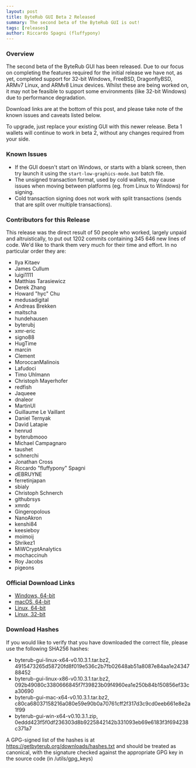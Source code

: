 ```yaml
---
layout: post
title: ByteRub GUI Beta 2 Released
summary: The second beta of the ByteRub GUI is out!
tags: [releases]
author: Riccardo Spagni (fluffypony)
---
```


### Overview

The second beta of the ByteRub GUI has been released. Due to our focus on completing the features required for the initial release we have not, as yet, completed support for 32-bit Windows, FreeBSD, DragonflyBSD, ARMv7 Linux, and ARMv8 Linux devices. Whilst these are being worked on, it may not be feasible to support some environments (like 32-bit Windows) due to performance degradation.

Download links are at the bottom of this post, and please take note of the known issues and caveats listed below.

To upgrade, just replace your existing GUI with this newer release. Beta 1 wallets will continue to work in beta 2, without any changes required from your side.

### Known Issues

- If the GUI doesn't start on Windows, or starts with a blank screen, then try launch it using the ```start-low-graphics-mode.bat``` batch file.
- The unsigned transaction format, used by cold wallets, may cause issues when moving between platforms (eg. from Linux to Windows) for signing.
- Cold transaction signing does not work with split transactions (sends that are split over multiple transactions).

### Contributors for this Release

This release was the direct result of 50 people who worked, largely unpaid and altruistically, to put out 1202 commits containing 345 646 new lines of code. We'd like to thank them very much for their time and effort. In no particular order they are:

- Ilya Kitaev
- James Cullum
- luigi1111
- Matthias Tarasiewicz
- Derek Zhang
- Howard "hyc" Chu
- medusadigital
- Andreas Brekken
- maitscha
- hundehausen
- byterubj
- xmr-eric
- signo88
- HugTime
- marcin
- Clement
- MoroccanMalinois
- Lafudoci
- Timo Uhlmann
- Christoph Mayerhofer
- redfish
- Jaqueee
- dnaleor
- MartinUI
- Guillaume Le Vaillant
- Daniel Ternyak
- David Latapie
- henrud
- byterubmooo
- Michael Campagnaro
- taushet
- schnerchi
- Jonathan Cross
- Riccardo "fluffypony" Spagni
- dEBRUYNE
- ferretinjapan
- sbialy
- Christoph Schnerch
- githubrsys
- xmrdc
- Gingeropolous
- NanoAkron
- kenshi84
- keesieboy
- moimoij
- Shrikez1
- MiWCryptAnalytics
- mochaccinuh
- Roy Jacobs
- pigeons

### Official Download Links
- [Windows, 64-bit](https://downloads.getbyterub.org/gui/byterub-gui-win-x64-v0.10.3.1.zip)
- [macOS, 64-bit](https://downloads.getbyterub.org/gui/byterub-gui-mac-x64-v0.10.3.1.tar.bz2)
- [Linux, 64-bit](https://downloads.getbyterub.org/gui/byterub-gui-linux-x64-v0.10.3.1.tar.bz2)
- [Linux, 32-bit](https://downloads.getbyterub.org/gui/byterub-gui-linux-x86-v0.10.3.1.tar.bz2)

### Download Hashes

If you would like to verify that you have downloaded the correct file, please use the following SHA256 hashes:

- byterub-gui-linux-x64-v0.10.3.1.tar.bz2, 4915473265d58720fd8f019e536c2b7fb02648ab51a8087e84aa1e2434788452
- byterub-gui-linux-x86-v0.10.3.1.tar.bz2, 092b49080c3380666845f7f39823b09f4960ea1e250b84b150856ef33ca30690
- byterub-gui-mac-x64-v0.10.3.1.tar.bz2, c80ca68037158216a080e59e90b0a70761cff2f317d3c9cd0eeb661e8e2a1f99
- byterub-gui-win-x64-v0.10.3.1.zip, 0eddd423f5f0df236303d8b9225842142b331093eb69e6183f3f694238c371a7

A GPG-signed list of the hashes is at https://getbyterub.org/downloads/hashes.txt and should be treated as canonical, with the signature checked against the appropriate GPG key in the source code (in /utils/gpg_keys)